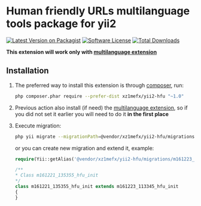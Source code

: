 Human friendly URLs multilanguage tools package for yii2
=

[![Latest Version on Packagist][ico-version]][link-packagist]
[![Software License][ico-license]](LICENSE.md)
[![Total Downloads][ico-downloads]][link-packagist]

**This extension will work only with [multilanguage extension][link-multilang-extension]**

<!--
The extension is a package of tools to implement multilanguage in Yii2 project:
- Automatically redirects the user to the URL selected (automatically or manually) language and remembers the user
selected language
- Automatically collect all new translates into DB
- Has a widget to set a correct hreflang attributes
- Provides a CRUD actions for edit the list of languages and the interface translations
- Has a widget to create language selector (for adminlte theme)
-->

Installation
-

1.  The preferred way to install this extension is through [composer](http://getcomposer.org/download/), run:
    ```bash
    php composer.phar require --prefer-dist xz1mefx/yii2-hfu "~1.0"
    ```
    
1.  Previous action also install (if need) the [multilanguage extension][link-multilang-extension],
so if you did not set it earlier you will need to do it **in the first place**

1.  Execute migration:
    ```bash
    php yii migrate --migrationPath=@vendor/xz1mefx/yii2-hfu/migrations --interactive=0
    ```
    or you can create new migration and extend it, example:
    ```php
    require(Yii::getAlias('@vendor/xz1mefx/yii2-hfu/migrations/m161223_113345_hfu_init.php'));

    /**
    * Class m161221_135355_hfu_init
    */
    class m161221_135355_hfu_init extends m161223_113345_hfu_init
    {
    }
    ```

[ico-version]: https://img.shields.io/github/release/xz1mefx/yii2-hfu.svg
[ico-license]: https://img.shields.io/badge/license-MIT-brightgreen.svg
[ico-downloads]: https://img.shields.io/packagist/dt/xz1mefx/yii2-hfu.svg

[link-packagist]: https://packagist.org/packages/xz1mefx/yii2-hfu
[link-multilang-extension]: https://github.com/xZ1mEFx/yii2-multilang
[link-adminlte-extension]: https://github.com/xZ1mEFx/yii2-adminlte
[link-autocomplete-extension]: https://github.com/iiifx-production/yii2-autocomplete-helper
